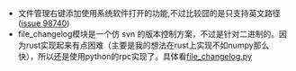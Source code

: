 * 文件管理右键添加使用系统软件打开的功能,不过比较囧的是只支持英文路径([issue 98740](https://github.com/flutter/flutter/issues/98740))
* file_changelog模块是一个仿 svn 的版本控制方案，不过是针对二进制的。因为rust实现起来有点困难（主要是我的想法在rust上实现不如numpy那么快），所以还是使用python的rpc实现了。具体看[file_changelog.py](../rpc/file_changelog/file_changelog.py)